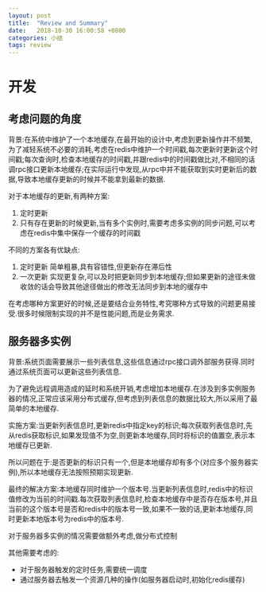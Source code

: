 ```yaml
---
layout: post
title:  "Review and Summary"
date:   2018-10-30 16:00:58 +0800
categories: 小结
tags: review
---
```


# 开发

## 考虑问题的角度
背景:在系统中维护了一个本地缓存,在最开始的设计中,考虑到更新操作并不频繁,为了减轻系统不必要的消耗,考虑在redis中维护一个时间戳,每次更新时更新这个时间戳;每次查询时,检查本地缓存的时间戳,并跟redis中的时间戳做比对,不相同的话调rpc接口更新本地缓存;在实际运行中发现,从rpc中并不能获取到实时更新后的数据,导致本地缓存更新的时候并不能拿到最新的数据.

对于本地缓存的更新,有两种方案:
1. 定时更新
2. 只有存在更新的时候更新,当有多个实例时,需要考虑多实例的同步问题,可以考虑在redis中集中保存一个缓存的时间戳

不同的方案各有优缺点:

1. 定时更新
简单粗暴,具有容错性,但更新存在滞后性
2. 一次更新
实现更复杂,可以及时把更新同步到本地缓存;但如果更新的途径未做收敛的话会导致其他途径做出的修改无法同步到本地的缓存中

在考虑哪种方案更好的时候,还是要结合业务特性,考究哪种方式导致的问题更易接受.很多时候限制实现的并不是性能问题,而是业务需求.

## 服务器多实例


背景:系统页面需要展示一些列表信息,这些信息通过rpc接口调外部服务获得.同时通过系统页面可以更新这些列表信息.

为了避免远程调用造成的延时和系统开销,考虑增加本地缓存.在涉及到多实例服务器的情况,正常应该采用分布式缓存,但考虑到列表信息的数据比较大,所以采用了最简单的本地缓存.

实施方案:当更新列表信息时,更新redis中指定key的标识;每次获取列表信息时,先从redis获取标识,如果发现值不为空,则更新本地缓存,同时将标识的值置空,表示本地缓存已更新.

所以问题在于:是否更新的标识只有一个,但是本地缓存却有多个(对应多个服务器实例),所以本地缓存无法按照预期实现更新.

最终的解决方案:本地缓存同时维护一个版本号.当更新列表信息时,redis中的标识值修改为当前的时间戳.每次获取列表信息时,检查本地缓存中是否存在版本号,并且当前的这个版本号是否和redis中的版本号一致,如果不一致的话,更新本地缓存,同时更新本地版本号为redis中的版本号.

对于服务器多实例的情况需要做额外考虑,做分布式控制

其他需要考虑的:

* 对于服务器触发的定时任务,需要统一调度
* 通过服务器去触发一个资源几种的操作(如服务器启动时,初始化redis缓存)